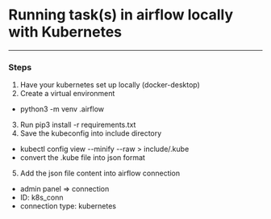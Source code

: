 # Running task(s) in airflow locally with Kubernetes

---

### Steps
1. Have your kubernetes set up locally (docker-desktop)
2. Create a virtual environment
  - python3 -m venv .airflow
3. Run pip3 install -r requirements.txt
4. Save the kubeconfig into include directory
  - kubectl config view --minify --raw > include/.kube
  - convert the .kube file into json format
5. Add the json file content into airflow connection
  - admin panel => connection
  - ID: k8s_conn
  - connection type: kubernetes